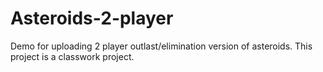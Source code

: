 # Asteroids-2-player
Demo for uploading 2 player outlast/elimination version of asteroids.
This project is a classwork project.
